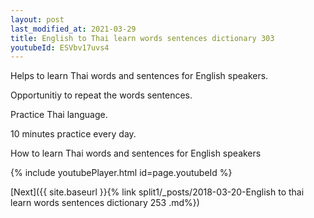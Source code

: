 ```yaml
---
layout: post
last_modified_at: 2021-03-29
title: English to Thai learn words sentences dictionary 303 
youtubeId: ESVbv17uvs4
---
```

 
 
Helps to learn Thai words and sentences for English speakers.

Opportunitiy to repeat the words sentences. 

Practice Thai language. 
 
10 minutes practice every day. 
 
How to learn Thai words and sentences for English speakers 
 
{% include youtubePlayer.html id=page.youtubeId %}
 
 
[Next]({{ site.baseurl }}{% link  split1/_posts/2018-03-20-English to thai learn words sentences dictionary 253 .md%})
 
